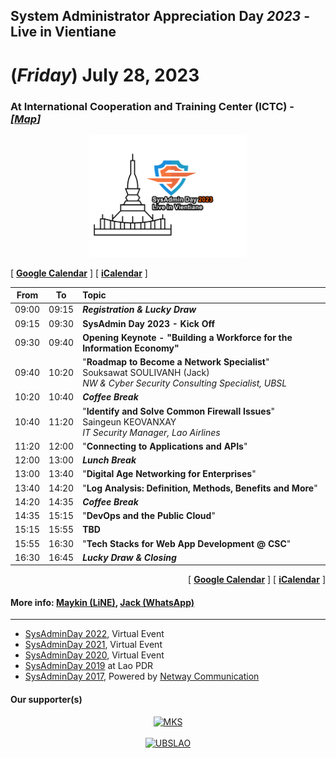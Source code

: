 ## System Administrator Appreciation Day ***2023*** - Live in Vientiane
# **(*Friday*) July 28, 2023**
### At International Cooperation and Training Center (ICTC) - *[[Map](https://goo.gl/maps/crqWGbgzDDJ4biyo9)]*

<p align="center">
    <a href="../../Assets/SysAdminDay-2023-VTE-White.png"><img src="../../Assets/SysAdminDay-2023-VTE-Black.png" width="50%" title="SysAdmin Day 2023 - Live in Vientiane"></a>
</p>

[ <a target="_blank" href="http://www.google.com/calendar/event?action=TEMPLATE&dates=20230728T020000Z%2F20230728T093000Z&ctz=Asia/Vientiane&text=SysAdmin%20Day%202023%20%3A%20Live%20in%20Vientiane&location=ICTC ສູນການຝຶກອົບຮົມຮ່ວມມືສາກົນ&details=For%20details%2C%20link%20here%3A%20https%3A%2F%2FSysAdminDay.github.io%2F2023%2FVTE"><b>Google Calendar</b></a> ]
[ <a target="_blank" href="./SysAdminDay2023-VTE.ics"><b>iCalendar</b></a> ]

| From  |  To   |  Topic                                                |
|:-----:|:-----:|:------------------------------------------------------|
| 09:00 | 09:15 | *<b>Registration & Lucky Draw</b>*                    |
| 09:15 | 09:30 | <b>SysAdmin Day 2023 - Kick Off</b>                   |
| 09:30 | 09:40 | <b>Opening Keynote - "Building a Workforce for the Information Economy"</b> |
| 09:40 | 10:20 | "<b>Roadmap to Become a Network Specialist</b>"<br>Souksawat SOULIVANH (Jack)<br>*NW & Cyber Security Consulting Specialist, UBSL* |
| 10:20 | 10:40 | *<b>Coffee Break</b>*                                 |
| 10:40 | 11:20 | "<b>Identify and Solve Common Firewall Issues</b>"<br>Saingeun KEOVANXAY<br>*IT Security Manager, Lao Airlines* |
| 11:20 | 12:00 | "<b>Connecting to Applications and APIs</b>"          |
| 12:00 | 13:00 | *<b>Lunch Break</b>*                                  |
| 13:00 | 13:40 | "<b>Digital Age Networking for Enterprises</b>"       |
| 13:40 | 14:20 | "<b>Log Analysis: Definition, Methods, Benefits and More</b>" |
| 14:20 | 14:35 | *<b>Coffee Break</b>*                                 |
| 14:35 | 15:15 | "<b>DevOps and the Public Cloud</b>"                  |
| 15:15 | 15:55 | <b>TBD</b>                                            |
| 15:55 | 16:30 | "<b>Tech Stacks for Web App Development @ CSC</b>"    |
| 16:30 | 16:45 | *<b>Lucky Draw & Closing</b>*                         |

<p align="right">
    [ <a target="_blank" href="http://www.google.com/calendar/event?action=TEMPLATE&dates=20230728T020000Z%2F20230728T093000Z&ctz=Asia/Vientiane&text=SysAdmin%20Day%202023%20%3A%20Live%20in%20Vientiane&location=ICTC ສູນການຝຶກອົບຮົມຮ່ວມມືສາກົນ&details=For%20details%2C%20link%20here%3A%20https%3A%2F%2FSysAdminDay.github.io%2F2023%2FVTE"><b>Google Calendar</b></a> ]
    [ <a target="_blank" href="./SysAdminDay2023-VTE.ics"><b>iCalendar</b></a> ]
</p>

#### More info: [Maykin (LiNE)](https://line.me/R/ti/p/%40maykin), [Jack (WhatsApp)](https://wa.me/qr/ZIXUWJ53MMJBP1)

---

* [SysAdminDay 2022](/2022/VirtualEvent), Virtual Event
* [SysAdminDay 2021](/2021/VirtualEvent), Virtual Event
* [SysAdminDay 2020](/2020/VirtualEvent), Virtual Event
* [SysAdminDay 2019](/2019/Laos) at Lao PDR
* [SysAdminDay 2017](https://www.facebook.com/sysadminthailand/photos/?tab=album&album_id=303193886821648), Powered by [Netway Communication](https://netway.co.th/)

#### Our supporter(s)

<p align="center">
    <a href="https://mangkone.com"><img src="https://mangkone.com/assets/img/mks-logo.png" width="318" title="MKS"></a><br><br>
    <a href="https://ubslao.com" target="blank"><img src="https://ubslao.com/assets/img/ubsl-logo.webp" title="UBSLAO"></a>
</p>
